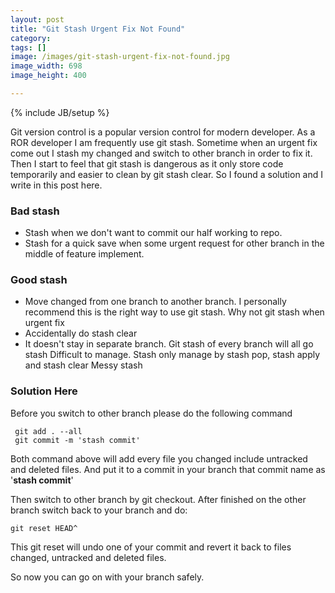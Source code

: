 ```yaml
---
layout: post
title: "Git Stash Urgent Fix Not Found"
category: 
tags: []
image: /images/git-stash-urgent-fix-not-found.jpg
image_width: 698
image_height: 400

---
```

{% include JB/setup %}

Git version control is a popular version control for modern developer. As a ROR developer I am frequently use git stash. Sometime when an urgent fix come out I stash my changed and switch to other branch in order to fix it. Then I start to feel that git stash is dangerous as it only store code temporarily and easier to clean by git stash clear. So I found a solution and I write in this post here.

### Bad stash

* Stash when we don't want to commit our half working to repo.
* Stash for a quick save when some urgent request for other branch in the middle of feature implement.

### Good stash
* Move changed from one branch to another branch. I personally recommend this is the right way to use git stash.
Why not git stash when urgent fix
* Accidentally do stash clear
* It doesn't stay in separate branch. Git stash of every branch will all go stash
Difficult to manage. Stash only manage by stash pop, stash apply and stash clear
Messy stash

### Solution Here
Before you switch to other branch please do the following command
```
 git add . --all
 git commit -m 'stash commit'
```

Both command above will add every file you changed include untracked and deleted files. And put it to a commit in your branch that commit name as '**stash commit**'

Then switch to other branch by git checkout. After finished on the other branch switch back to your branch and do:
```
git reset HEAD^
```
This git reset will undo one of your commit and revert it back to files changed, untracked and deleted files.

So now you can go on with your branch safely.
